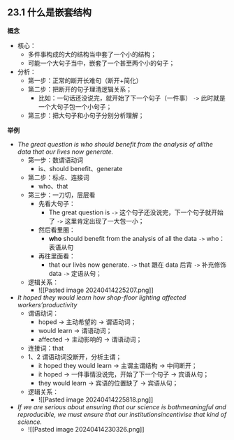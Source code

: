 ## 23.1 什么是嵌套结构 
**概念**
+ 核心：
	+ 多件事构成的大的结构当中套了一个小的结构；
	+ 可能一个大句子当中，嵌套了一个甚至两个小的句子；
+ 分析：
	+ 第一步：正常的断开长难句（断开+简化）
	+ 第二步：把断开的句子理清逻辑关系；
		+ 比如：一句话还没说完，就开始了下一个句子（一件事） `->` 此时就是一个大句子包一个小句子；
	+ 第三步：把大句子和小句子分别分析理解；

**举例**
+ *The great question is who should benefit from the analysis of allthe data that our lives now generate.*
	+ 第一步：数谓语动词
		+ is、should benefit、generate
	+ 第二步：标点、连接词
		+ who、that
	+ 第三步：一刀切，层层看
		+ 先看大句子：
			+ The great question is `->` 这个句子还没说完，下一个句子就开始了 `->` 这里肯定出现了一大包一小；
		+ 然后看里圈：
			+ **who** should benefit from the analysis of all the data `->` who：表语从句
		+ 再往里面看：
			+ that our livès now generate. `->` that 跟在 data 后背 `->` 补充修饰 data `->` 定语从句；
	+ 逻辑关系：
		+ ![[Pasted image 20240414225207.png]]
+ *It hoped they would learn how shop-floor lighting affected workers’productivity*
	+ 谓语动词：
		+ hoped -> 主动希望的 -> 谓语动词；
		+ would learn -> 谓语动词； 
		+ affected -> 主动影响的 -> 谓语动词；
	+ 连接词：that
	+ 1、2 谓语动词没断开，分析主谓；
		+ it hoped they would learn -> 主谓主谓结构 -> 中间断开；
		+ it hoped -> 一件事情没说完，开始了下一个句子 -> 宾语从句；
		+ they would learn -> 宾语的位置缺了 -> 宾语从句； 
	+ 逻辑关系： 
		+ ![[Pasted image 20240414225818.png]]
+ *If we are serious about ensuring that our science is bothmeaningful and reproducible, we must ensure that our institutionsincentivise that kind of science.*
	+ ![[Pasted image 20240414230326.png]]
